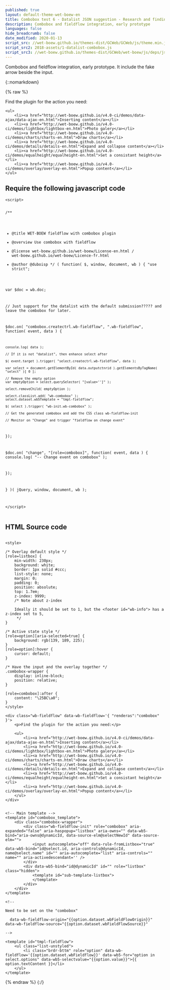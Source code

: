 ```yaml
---
published: true
layout: default-theme-wet-boew-en
title: Combobox test 6 - Datalist JSON suggestion - Research and finding
description: Combobox and fieldflow integration, early prototype
languages: false
hide_breadcrumb: false
date_modified: 2020-01-13
script_src: //wet-boew.github.io/themes-dist/GCWeb/GCWeb/js/theme.min.js
script_src2: 2018-assets/1-datalist-combobox.js
script_src3: //wet-boew.github.io/themes-dist/GCWeb/wet-boew/js/deps/jsonpointer.js
---
```


Combobox and fieldflow integration, early prototype. It include the fake arrow beside the input.

{::nomarkdown}

{% raw %}

<div class="wb-prettify all-pre linenums"></div>

<style>

/* Overlay default style */
[role=listbox] {
	min-width: 230px;
	background: white;
	border: 1px solid #ccc;
	list-style: none;
	margin: 0;
	padding: 0;
	position: absolute;
	top: 1.7em;
	z-index: 9999;
	/* Note about z-index

	Ideally it should be set to 1, but the <footer id="wb-info"> has a z-index set to 5,
	 */
}

/* Active state style */
[role=option][aria-selected=true] {
	background: rgb(139, 189, 225);
}
[role=option]:hover {
	cursor: default;
}

/* Have the input and the overlay together */
.combobox-wrapper {
    display: inline-block;
    position: relative;
}

[role=combobox]:after {
	content: "\25BC\a0";
}
</style>

<div class="wb-fieldflow" data-wb-fieldflow='{ "renderas":"combobox" }'>
	<p>Find the plugin for the action you need:</p>

	<ul>
		<li><a href="http://wet-boew.github.io/v4.0-ci/demos/data-ajax/data-ajax-en.html">Inserting content</a></li>
		<li><a href="http://wet-boew.github.io/v4.0-ci/demos/lightbox/lightbox-en.html">Photo galery</a></li>
		<li><a href="http://wet-boew.github.io/v4.0-ci/demos/charts/charts-en.html">Draw charts</a></li>
		<li><a href="http://wet-boew.github.io/v4.0-ci/demos/details/details-en.html">Expand and collapse content</a></li>
		<li><a href="http://wet-boew.github.io/v4.0-ci/demos/equalheight/equalheight-en.html">Set a consistant height</a></li>
		<li><a href="http://wet-boew.github.io/v4.0-ci/demos/overlay/overlay-en.html">Popup content</a></li>
	</ul>
</div>


<!-- Main template -->
<template id="combobox_template">
	<div class="combobox-wrapper">
		<div class="wb-fieldflow-init" role="combobox" aria-expanded="false" aria-haspopup="listbox" aria-owns="" data-wb5-bind="aria-owns@dynamicId, data-source-elm@selectNewId" data-source-elm="">
			<input autocomplete="off" data-rule-fromListbox="true" data-wb5-bind="id@select.id, aria-controls@dynamicId, name@select.name" id="" aria-autocomplete="list" aria-controls="" name="" aria-activedescendant='' />
		</div>
		<div data-wb5-bind="id@dynamicId" id="" role="listbox" class="hidden">
			<template id="sub-template-listbox">
			</template>
		</div>
	</div>
</template>

<!--

Need to be set on the "combobox"

  data-wb-fieldflow-origin="{{option.dataset.wbFieldFlowOrigin}}" data-wb-fieldflow-source="{{option.dataset.wbFieldFlowSource}}"

-->

<template id="tmpl-fieldflow">
	<ul class="list-unstyled">
		<li class="brdr-bttm" role="option" data-wb-fieldflow='{{option.dataset.wbFieldflow}}' data-wb5-for="option in select.options" data-wb5-selectvalue="{{option.value}}">{{ option.textContent }}</li>
	</ul>
</template>

<h2>Require the following javascript code</h2>
<pre><code>&lt;script&gt;


/**
 * @title WET-BOEW fieldflow with combobox plugin
 * @overview Use combobox with fieldflow
 * @license wet-boew.github.io/wet-boew/License-en.html / wet-boew.github.io/wet-boew/Licence-fr.html
 * @author @duboisp
 */
( function( $, window, document, wb ) {
"use strict";

var $doc = wb.doc;

// Just support for the datalist with the default submission????? and leave the combobox for later.


$doc.on( "combobox.createctrl.wb-fieldflow", ".wb-fieldflow", function( event, data ) {



	console.log( data );

	// If it is not "datalist", then enhance select after

	$( event.target ).trigger( "select.createctrl.wb-fieldflow", data );

	var select = document.getElementById( data.outputctnrid ).getElementsByTagName( "select" )[ 0 ];

	// Remove the empty option
	var emptyOption = select.querySelector( "[value='']" );

	select.removeChild( emptyOption );

	select.classList.add( "wb-combobox" );
	select.dataset.wb5Template = "tmpl-fieldflow";

	$( select ).trigger( "wb-init.wb-combobox" );

	// Get the generated combobox and add the CSS class wb-fieldflow-init

	// Monitor on "Change" and trigger "fieldflow on change event"


});

$doc.on( "change", "[role=combobox]", function( event, data ) {
	console.log( "-- Change event on combobox" );

});



} )( jQuery, window, document, wb );


&lt;/script&gt;
</code></pre>


<h2>HTML Source code</h2>

<pre><code>
&lt;style&gt;

/* Overlay default style */
[role=listbox] {
	min-width: 230px;
	background: white;
	border: 1px solid #ccc;
	list-style: none;
	margin: 0;
	padding: 0;
	position: absolute;
	top: 1.7em;
	z-index: 9999;
	/* Note about z-index

	Ideally it should be set to 1, but the &lt;footer id="wb-info"&gt; has a z-index set to 5,
	 */
}

/* Active state style */
[role=option][aria-selected=true] {
	background: rgb(139, 189, 225);
}
[role=option]:hover {
	cursor: default;
}

/* Have the input and the overlay together */
.combobox-wrapper {
    display: inline-block;
    position: relative;
}

[role=combobox]:after {
	content: "\25BC\a0";
}
&lt;/style&gt;

&lt;div class="wb-fieldflow" data-wb-fieldflow='{ "renderas":"combobox" }'&gt;
	&lt;p&gt;Find the plugin for the action you need:&lt;/p&gt;

	&lt;ul&gt;
		&lt;li&gt;&lt;a href="http://wet-boew.github.io/v4.0-ci/demos/data-ajax/data-ajax-en.html"&gt;Inserting content&lt;/a&gt;&lt;/li&gt;
		&lt;li&gt;&lt;a href="http://wet-boew.github.io/v4.0-ci/demos/lightbox/lightbox-en.html"&gt;Photo galery&lt;/a&gt;&lt;/li&gt;
		&lt;li&gt;&lt;a href="http://wet-boew.github.io/v4.0-ci/demos/charts/charts-en.html"&gt;Draw charts&lt;/a&gt;&lt;/li&gt;
		&lt;li&gt;&lt;a href="http://wet-boew.github.io/v4.0-ci/demos/details/details-en.html"&gt;Expand and collapse content&lt;/a&gt;&lt;/li&gt;
		&lt;li&gt;&lt;a href="http://wet-boew.github.io/v4.0-ci/demos/equalheight/equalheight-en.html"&gt;Set a consistant height&lt;/a&gt;&lt;/li&gt;
		&lt;li&gt;&lt;a href="http://wet-boew.github.io/v4.0-ci/demos/overlay/overlay-en.html"&gt;Popup content&lt;/a&gt;&lt;/li&gt;
	&lt;/ul&gt;
&lt;/div&gt;


&lt;!-- Main template --&gt;
&lt;template id="combobox_template"&gt;
	&lt;div class="combobox-wrapper"&gt;
		&lt;div class="wb-fieldflow-init" role="combobox" aria-expanded="false" aria-haspopup="listbox" aria-owns="" data-wb5-bind="aria-owns@dynamicId, data-source-elm@selectNewId" data-source-elm=""&gt;
			&lt;input autocomplete="off" data-rule-fromListbox="true" data-wb5-bind="id@select.id, aria-controls@dynamicId, name@select.name" id="" aria-autocomplete="list" aria-controls="" name="" aria-activedescendant='' /&gt;
		&lt;/div&gt;
		&lt;div data-wb5-bind="id@dynamicId" id="" role="listbox" class="hidden"&gt;
			&lt;template id="sub-template-listbox"&gt;
			&lt;/template&gt;
		&lt;/div&gt;
	&lt;/div&gt;
&lt;/template&gt;

&lt;!--

Need to be set on the "combobox"

  data-wb-fieldflow-origin="{{option.dataset.wbFieldFlowOrigin}}" data-wb-fieldflow-source="{{option.dataset.wbFieldFlowSource}}"

--&gt;

&lt;template id="tmpl-fieldflow"&gt;
	&lt;ul class="list-unstyled"&gt;
		&lt;li class="brdr-bttm" role="option" data-wb-fieldflow='{{option.dataset.wbFieldflow}}' data-wb5-for="option in select.options" data-wb5-selectvalue="{{option.value}}"&gt;{{ option.textContent }}&lt;/li&gt;
	&lt;/ul&gt;
&lt;/template&gt;</code></pre>

{% endraw %}
{:/}
